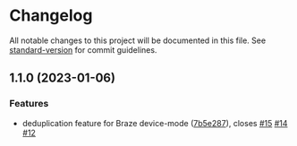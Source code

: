 # Changelog

All notable changes to this project will be documented in this file. See [standard-version](https://github.com/conventional-changelog/standard-version) for commit guidelines.

## 1.1.0 (2023-01-06)


### Features

* deduplication feature for Braze device-mode ([7b5e287](https://github.com/rudderlabs/rudder-integration-braze-android/commit/7b5e2870545cec527df8dc1ec67e6b734f5c160d)), closes [#15](https://github.com/rudderlabs/rudder-integration-braze-android/issues/15) [#14](https://github.com/rudderlabs/rudder-integration-braze-android/issues/14) [#12](https://github.com/rudderlabs/rudder-integration-braze-android/issues/12)
